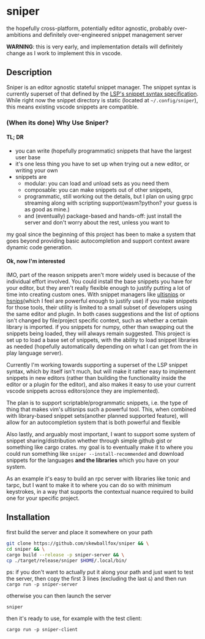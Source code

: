 # sniper

the hopefully cross-platform, potentially editor agnostic, probably over-ambitions and definitely over-engineered snippet management server

**WARNING**: this is very early, and implementation details will definitely change as I work to implement this in vscode.

## Description

Sniper is an editor agnostic stateful snippet manager. The snippet syntax is currently superset of that defined by the [LSP's snippet syntax specification](https://github.com/microsoft/language-server-protocol/blob/master/snippetSyntax.md). While right now the snippet directory is static (located at `~/.config/sniper`), this means existing vscode snippets are compatible.

### (When its done) Why Use Sniper?

#### TL; DR

- you can write (hopefully programmatic) snippets that have the largest user base
- it's one less thing you have to set up when trying out a new editor, or writing your own
- snippets are
  - modular: you can load and unload sets as you need them
  - composable: you can make snippets out of other snippets,
  - programmatic, still working out the details, but I plan on using grpc streaming along with scripting support(wasm?python? your guess is as good as mine.)
  - and (eventually) package-based and hands-off: just install the server and don't worry about the rest, unless you want to

my goal since the beginning of this project has been to make a system that goes beyond providing basic autocompletion and support context aware dynamic code generation.  
#### Ok, now I'm interested

IMO, part of the reason snippets aren't more widely used is because of the individual effort involved. You could install the base snippets you have for your editor, but they aren't really flexible enough to justify putting a lot of time into creating custom ones. With snippet managers like [ultisnips](https://github.com/SirVer/ultisnips) or [hsnips](https://github.com/draivin/hsnips)(which I feel are powerful enough to justify use) if you make snippets for those tools, their utility is limited to a small subset of developers using the same editor and plugin. In both cases suggestions and the list of options isn't changed by file/project specific context, such as whether a certain library is imported. if you snippets for numpy, other than swapping out the snippets being loaded, they will always remain suggested. This project is set up to load a base set of snippets, with the ability to load snippet libraries as needed (hopefully automatically depending on what I can get from the in play language server).

Currently I'm working towards supporting a superset of the LSP snippet syntax, which by itself isn't much, but will make it rather easy to implement snippets in new editors (rather than building the functionality inside the editor or a plugin for the editor), and also makes it easy to use your current vscode snippets across editors(once they are implemented).

The plan is to support scriptable/programmatic snippets, i.e. the type of thing that makes vim's ultisnips such a powerful tool. This, when combined with library-based snippet sets(another planned supported feature), will allow for an autocompletion system that is both powerful and flexible

Also lastly, and arguably most important, I want to support some system of snippet sharing/distribution whether through simple github gist or something like cargo crates. my goal is to eventually make it to where you could run something like `sniper --install-recommended` and download snippets for the languages **and the libraries** which you have on your system.

As an example it's easy to build an rpc server with libraries like tonic and tarpc, but I want to make it to where you can do so with minimum keystrokes, in a way that supports the contextual nuance required to build one for your specific project.

## Installation

first build the server and place it somewhere on your path

```bash
git clone https://github.com/skewballfox/sniper && \
cd sniper && \
cargo build --release -p sniper-server && \
cp ./target/release/sniper $HOME/.local/bin/ 
```

ps: if you don't want to actually put it along your path and just want to test the server, then copy the first 3 lines (excluding the last `&`) and then run `cargo run -p sniper-server`

otherwise you can then launch the server

```
sniper
```

then it's ready to use, for example with the test client:

```
cargo run -p sniper-client
```
